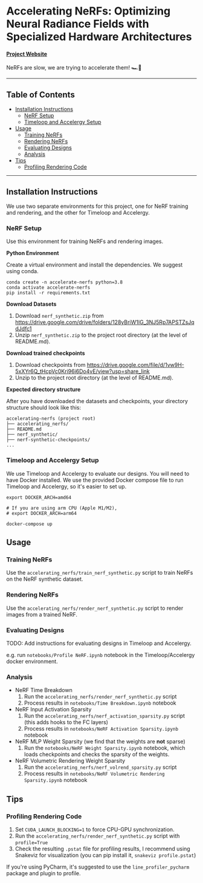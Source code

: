 # Accelerating NeRFs: Optimizing Neural Radiance Fields with Specialized Hardware Architectures

#### [Project Website](https://williamshen-nz.github.io/accelerating-nerfs/)

NeRFs are slow, we are trying to accelerate them! 🏎💨

___

## Table of Contents

- [Installation Instructions](#installation-instructions)
    - [NeRF Setup](#nerf-setup)
    - [Timeloop and Accelergy Setup](#timeloop-and-accelergy-setup)
- [Usage](#usage)
    - [Training NeRFs](#training-nerfs)
    - [Rendering NeRFs](#rendering-nerfs)
    - [Evaluating Designs](#evaluating-designs)
    - [Analysis](#analysis)
- [Tips](#tips)
    - [Profiling Rendering Code](#profiling-rendering-code)

___

## Installation Instructions

We use two separate environments for this project, one for NeRF training and rendering,
and the other for Timeloop and Accelergy.

### NeRF Setup

Use this environment for training NeRFs and rendering images.

**Python Environment**

Create a virtual environment and install the dependencies. We suggest using conda.

```
conda create -n accelerate-nerfs python=3.8
conda activate accelerate-nerfs
pip install -r requirements.txt
```

**Download Datasets**

1. Download `nerf_synthetic.zip` from https://drive.google.com/drive/folders/128yBriW1IG_3NJ5Rp7APSTZsJqdJdfc1
2. Unzip `nerf_synthetic.zip` to the project root directory (at the level of README.md).

**Download trained checkpoints**

1. Download checkpoints from https://drive.google.com/file/d/1vw9H-5xXYr6Q_tHcpVc0Kri96i6Do4vE/view?usp=share_link
2. Unzip to the project root directory (at the level of README.md).

**Expected directory structure**

After you have downloaded the datasets and checkpoints, your directory structure should look like this:

```
accelerating-nerfs (project root)
├── accelerating_nerfs/
├── README.md
├── nerf_synthetic/
├── nerf-synthetic-checkpoints/
...
```

### Timeloop and Accelergy Setup

We use Timeloop and Accelergy to evaluate our designs. You will need to have Docker installed.
We use the provided Docker compose file to run Timeloop and Accelergy, so it's easier to set up.

```
export DOCKER_ARCH=amd64

# If you are using arm CPU (Apple M1/M2), 
# export DOCKER_ARCH=arm64 

docker-compose up
```

## Usage

### Training NeRFs

Use the `accelerating_nerfs/train_nerf_synthetic.py` script to train NeRFs on the NeRF synthetic dataset.

### Rendering NeRFs

Use the `accelerating_nerfs/render_nerf_synthetic.py` script to render images from a trained NeRF.

### Evaluating Designs

TODO: Add instructions for evaluating designs in Timeloop and Accelergy.

e.g. run `notebooks/Profile NeRF.ipynb` notebook in the Timeloop/Accelergy docker environment.

### Analysis

- NeRF Time Breakdown
    1. Run the `accelerating_nerfs/render_nerf_synthetic.py` script
    2. Process results in `notebooks/Time Breakdown.ipynb` notebook
- NeRF Input Activation Sparsity
    1. Run the `accelerating_nerfs/nerf_activation_sparsity.py` script (this adds hooks to the FC layers)
    2. Process results in `notebooks/NeRF Activation Sparsity.ipynb` notebook
- NeRF MLP Weight Sparsity (we find that the weights are **not** sparse)
    1. Run the `notebooks/NeRF Weight Sparsity.ipynb` notebook, which loads checkpoints and checks the sparsity of the
       weights.
- NeRF Volumetric Rendering Weight Sparsity
    1. Run the `accelerating_nerfs/nerf_volrend_sparsity.py` script
    2. Process results in `notebooks/NeRF Volumetric Rendering Sparsity.ipynb` notebook

## Tips

### Profiling Rendering Code

1. Set `CUDA_LAUNCH_BLOCKING=1` to force CPU-GPU synchronization.
2. Run the `accelerating_nerfs/render_nerf_synthetic.py` script with `profile=True`
3. Check the resulting `.pstat` file for profiling results, I recommend using Snakeviz for visualization
   (you can pip install it, `snakeviz profile.pstat`)

If you're using PyCharm, it's suggested to use the `line_profiler_pycharm` package and plugin to profile.
